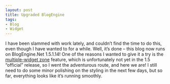 ```yaml
---
layout: post
title: Upgraded BlogEngine
tags:
- Blog
- Widget
---
```


I have been slammed with work lately, and couldn’t find the time to do this, even though I have wanted to for a while. Well, it’s done – this blog now runs on BlogEngine.Net 1.5.1.14! One of the reasons I wanted to give it a try is the [multiple-widget zone](http://allben.net/post/2009/04/18/Multiple-WidgetZones-in-BENET.aspx) feature, which is unfortunately not yet in the 1.5 “official” release, so I went the adventurous route, and here we are! I still need to do some minor polishing on the styling in the next few days, but so far, everything looks like it’s running smoothly.
